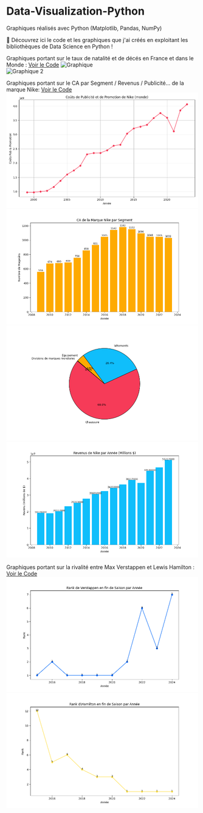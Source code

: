 # Data-Visualization-Python
Graphiques réalisés avec Python (Matplotlib, Pandas, NumPy)

🚀 Découvrez ici le code et les graphiques que j'ai créés en exploitant les bibliothèques de Data Science en Python !


Graphiques portant sur le taux de natalité et de décés en France et dans le Monde : 
[Voir le Code](Natalité%20Code.py)
![Graphique](Natalité%20Graphique%201.png)  
![Graphique 2](Natalité%20Graphique%202.png)


Graphiques portant sur le CA par Segment / Revenus / Publicité... de la marque Nike: 
[Voir le Code](Nike%20Code.py)
![Graphique](Nike%20Graphique%201.png)  
![Graphique 2](Nike%20Graphique%202.png)
![Graphique 2](Nike%20Graphique%203.png)
![Graphique 2](Nike%20Graphique%204.png)


Graphiques portant sur la rivalité entre Max Verstappen et Lewis Hamilton :
[Voir le Code](Formule1%20Code.py)
![Graphique](Formule1%20Graphique%201.png)  
![Graphique 2](Formule1%20Graphique%202.png)


